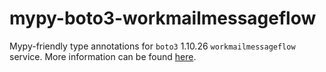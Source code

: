 # mypy-boto3-workmailmessageflow

Mypy-friendly type annotations for `boto3` 1.10.26 `workmailmessageflow` service.
More information can be found [here](https://github.com/vemel/mypy_boto3).